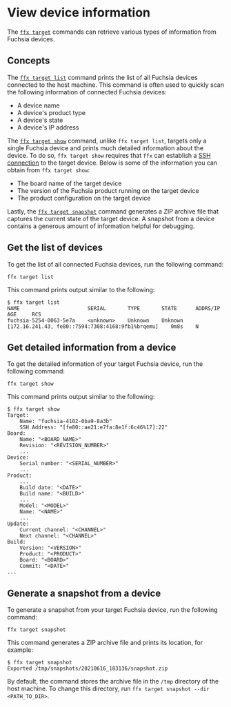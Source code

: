 # View device information

The [`ffx target`][ffx-target] commands can retrieve various types of
information from Fuchsia devices.

## Concepts

The [`ffx target list`][ffx-target-list] command prints the list of all
Fuchsia devices connected to the host machine. This command is often used
to quickly scan the following information of connected Fuchsia devices:

* A device name
* A device's product type
* A device's state
* A device's IP address

The [`ffx target show`][ffx-target-show] command, unlike `ffx target list`,
targets only a single Fuchsia device and prints much detailed information
about the device. To do so, `ffx target show` requires that `ffx` can
establish a [SSH connection][ssh-connection] to the target device. Below
is some of the information you can obtain from `ffx target show`:

* The board name of the target device
* The version of the Fuchsia product running on the target device
* The product configuration on the target device

Lastly, the [`ffx target snapshot`][ffx-target-snapshot] command
generates a ZIP archive file that captures the current state
of the target device. A snapshot from a device contains a generous
amount of information helpful for debugging.

## Get the list of devices

To get the list of all connected Fuchsia devices,
run the following command:

```posix-terminal
ffx target list
```

This command prints output similar to the following:

``` none {:.devsite-disable-click-to-copy}
$ ffx target list
NAME                      SERIAL       TYPE       STATE      ADDRS/IP                                             AGE     RCS
fuchsia-5254-0063-5e7a    <unknown>    Unknown    Unknown    [172.16.241.43, fe80::7594:7308:4168:9fb1%brqemu]    0m8s    N
```

## Get detailed information from a device

To get the detailed information of your target Fuchsia device,
run the following command:

```posix-terminal
ffx target show
```

This command prints output similar to the following:

``` none {:.devsite-disable-click-to-copy}
$ ffx target show
Target:
    Name: "fuchsia-4102-0ba9-8a3b"
    SSH Address: "[fe80::ae21:e7fa:8e1f:6c46%17]:22"
Board:
    Name: "<BOARD_NAME>"
    Revision: "<REVISION_NUMBER>"
    ...
Device:
    Serial number: "<SERIAL_NUMBER>"
    ...
Product:
    ...
    Build date: "<DATE>"
    Build name: "<BUILD>"
    ...
    Model: "<MODEL>"
    Name: "<NAME>"
    ...
Update:
    Current channel: "<CHANNEL>"
    Next channel: "<CHANNEL>"
Build:
    Version: "<VERSION>"
    Product: "<PRODUCT>"
    Board: "<BOARD>"
    Commit: "<DATE>"
...
```

## Generate a snapshot from a device

To generate a snapshot from your target Fuchsia device,
run the following command:

```posix-terminal
ffx target snapshot
```

This command generates a ZIP archive file and prints its location,
for example:

``` none {:.devsite-disable-click-to-copy}
$ ffx target snapshot
Exported /tmp/snapshots/20210616_183136/snapshot.zip
```

By default, the command stores the archive file in the `/tmp` directory of
the host machine. To change this directory,
run `ffx target snapshot --dir <PATH_TO_DIR>`.

<!-- Reference links -->

[ffx-target]: https://fuchsia.dev/reference/tools/sdk/ffx#target
[ffx-target-list]: https://fuchsia.dev/reference/tools/sdk/ffx#list_17
[ffx-target-show]: https://fuchsia.dev/reference/tools/sdk/ffx#show_8
[ffx-target-snapshot]: https://fuchsia.dev/reference/tools/sdk/ffx#snapshot
[ssh-connection]: ./create-ssh-keys-for-devices.md
